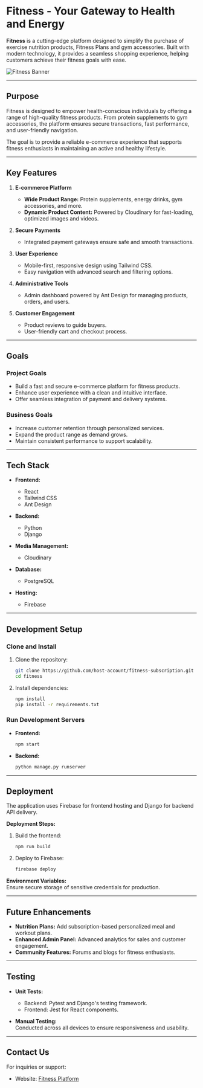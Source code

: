 
# **Fitness - Your Gateway to Health and Energy**

**Fitness** is a cutting-edge platform designed to simplify the purchase of exercise nutrition products, Fitness Plans and gym accessories. Built with modern technology, it provides a seamless shopping experience, helping customers achieve their fitness goals with ease.

![Fitness Banner](https://res.cloudinary.com/dcb1zsjuk/image/upload/v1732817015/Screenshot_2024-11-28_230225_bgtigu.png)

---

## **Purpose**

Fitness is designed to empower health-conscious individuals by offering a range of high-quality fitness products. From protein supplements to gym accessories, the platform ensures secure transactions, fast performance, and user-friendly navigation.

The goal is to provide a reliable e-commerce experience that supports fitness enthusiasts in maintaining an active and healthy lifestyle.

---

## **Key Features**

1. **E-commerce Platform**  
   - **Wide Product Range:** Protein supplements, energy drinks, gym accessories, and more.  
   - **Dynamic Product Content:** Powered by Cloudinary for fast-loading, optimized images and videos.  

2. **Secure Payments**  
   - Integrated payment gateways ensure safe and smooth transactions.  

3. **User Experience**  
   - Mobile-first, responsive design using Tailwind CSS.  
   - Easy navigation with advanced search and filtering options.  

4. **Administrative Tools**  
   - Admin dashboard powered by Ant Design for managing products, orders, and users.  

5. **Customer Engagement**  
   - Product reviews to guide buyers.  
   - User-friendly cart and checkout process.  

---

## **Goals**

### **Project Goals**  
- Build a fast and secure e-commerce platform for fitness products.  
- Enhance user experience with a clean and intuitive interface.  
- Offer seamless integration of payment and delivery systems.  

### **Business Goals**  
- Increase customer retention through personalized services.  
- Expand the product range as demand grows.  
- Maintain consistent performance to support scalability.

---

## **Tech Stack**

- **Frontend:**  
  - React  
  - Tailwind CSS  
  - Ant Design  

- **Backend:**  
  - Python  
  - Django  

- **Media Management:**  
  - Cloudinary  

- **Database:**  
  - PostgreSQL  

- **Hosting:**  
  - Firebase  

---

## **Development Setup**

### **Clone and Install**

1. Clone the repository:  
   ```bash
   git clone https://github.com/host-account/fitness-subscription.git
   cd fitness
   ```

2. Install dependencies:  
   ```bash
   npm install
   pip install -r requirements.txt
   ```

### **Run Development Servers**

- **Frontend:**  
  ```bash
  npm start
  ```

- **Backend:**  
  ```bash
  python manage.py runserver
  ```

---

## **Deployment**

The application uses Firebase for frontend hosting and Django for backend API delivery. 

**Deployment Steps:**  
1. Build the frontend:  
   ```bash
   npm run build
   ```
2. Deploy to Firebase:  
   ```bash
   firebase deploy
   ```

**Environment Variables:**  
Ensure secure storage of sensitive credentials for production.

---

## **Future Enhancements**

- **Nutrition Plans:** Add subscription-based personalized meal and workout plans.  
- **Enhanced Admin Panel:** Advanced analytics for sales and customer engagement.  
- **Community Features:** Forums and blogs for fitness enthusiasts.  

---

## **Testing**

- **Unit Tests:**  
  - Backend: Pytest and Django's testing framework.  
  - Frontend: Jest for React components.  

- **Manual Testing:**  
  Conducted across all devices to ensure responsiveness and usability.

---

## **Contact Us**

For inquiries or support:   
- Website: [Fitness Platform](https://fitness-ed493.web.app/)  
